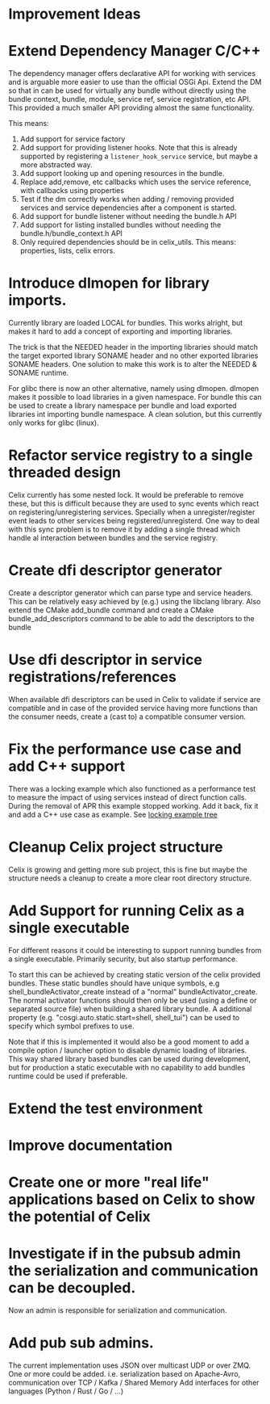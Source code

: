 # Improvement Ideas


# Extend Dependency Manager C/C++
The dependency manager offers declarative API for working with services and is arguable more easier 
to use than the official OSGi Api. Extend the DM so that in can be used for virtually any bundle 
without directly using the bundle context, bundle, module, service ref, service registration, etc API.
This provided a much smaller API providing almost the same functionality.

This means:
1. Add support for service factory 
1. Add support for providing listener hooks. Note that this is already supported by registering 
   a `listener_hook_service` service, but maybe a more abstracted way.
1. Add support looking up and opening resources in the bundle.
1. Replace add,remove, etc callbacks which uses the service reference, with callbacks using properties
1. Test if the dm correctly works when adding / removing provided services and service dependencies after a component is started.
1. Add support for bundle listener without needing the bundle.h API
1. Add support for listing installed bundles without needing the bundle.h/bundle_context.h API
1. Only required dependencies should be in celix_utils. This means: properties, lists, celix errors. 
 
# Introduce dlmopen for library imports.
Currently library are loaded LOCAL for bundles. This works alright, but makes it hard to add a concept 
of exporting and importing libraries. 

The trick is that the NEEDED header in the importing libraries 
should match the target exported library SONAME header and no other exported libraries SONAME headers. 
One solution to make this work is to alter the NEEDED & SONAME runtime. 
 
For glibc there is now an other alternative, namely using dlmopen. dlmopen makes it possible to load 
libraries in a given namespace. For bundle this can be used to create a library namespace per bundle 
and load exported libraries int importing bundle namespace. A clean solution, but this currently 
only works for glibc (linux).

# Refactor service registry to a single threaded design
Celix currently has some nested lock. It would be preferable to remove these, but this is difficult 
because they are used to sync events which react on registering/unregistering services. Specially when 
a unregister/register event leads to other services being registered/unregisterd. One way to deal with 
this sync problem is to remove it by adding a single thread which handle al interaction between bundles 
and the service registry.

# Create dfi descriptor generator
Create a descriptor generator which can parse type and service headers. 
This can be relatively easy  achieved by (e.g.) using the libclang library. 
Also extend the CMake add_bundle command and create a CMake bundle_add_descriptors command to be able
to add the descriptors to the bundle

# Use dfi descriptor in service registrations/references
When available dfi descriptors can be used in Celix to validate if service are compatible and
in case of the provided service having more functions than the consumer needs, create a (cast to) 
a compatible consumer version.

# Fix the performance use case and add C++ support
There was a locking example which also functioned as a performance test to measure the impact of
using services instead of direct function calls. 
During the removal of APR this example stopped working. Add it back, fix it and add a C++ use case
as example.
See [locking example tree](https://github.com/apache/celix/tree/216032cae956379d4a740f37ae5caee7e957bd98/examples/locking)

# Cleanup Celix project structure
Celix is growing and getting more sub project, this is fine but maybe the structure needs a cleanup to 
create a more clear root directory structure. 

# Add Support for running Celix as a single executable
For different reasons it could be interesting to support running bundles from a single executable.
Primarily security, but also startup performance.


To start this can be achieved by creating static version of the celix provided bundles. These static 
bundles should have unique symbols, e.g  shell_bundleActivator_create instead of a 
"normal" bundleActivator_create. The normal  activator functions should then 
only be used (using a define or separated source file) when building a shared library bundle.
A additional property (e.g. "cosgi.auto.static.start=shell, shell_tui") can be used to specify which 
symbol prefixes to use.

Note that if this is implemented it would also be a good moment to add a compile option / launcher option
to disable dynamic loading of libraries. This way shared library based bundles can be used during 
development, but for production a static executable with no capability to add bundles runtime 
could be used if preferable. 

# Extend the test environment

# Improve documentation

# Create one or more "real life" applications based on Celix to show the potential of Celix

# Investigate if in the pubsub admin the serialization and communication can be decoupled. 
Now an admin is responsible for serialization and communication.

# Add pub sub admins. 
The current implementation uses JSON over multicast UDP or over ZMQ.
One or more could be added. i.e. serialization based on Apache-Avro, communication over TCP / Kafka / Shared Memory
Add interfaces for other languages (Python / Rust / Go / ...)